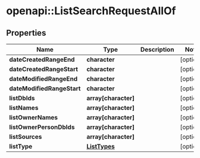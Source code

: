 # openapi::ListSearchRequestAllOf

## Properties
Name | Type | Description | Notes
------------ | ------------- | ------------- | -------------
**dateCreatedRangeEnd** | **character** |  | [optional] 
**dateCreatedRangeStart** | **character** |  | [optional] 
**dateModifiedRangeEnd** | **character** |  | [optional] 
**dateModifiedRangeStart** | **character** |  | [optional] 
**listDbIds** | **array[character]** |  | [optional] 
**listNames** | **array[character]** |  | [optional] 
**listOwnerNames** | **array[character]** |  | [optional] 
**listOwnerPersonDbIds** | **array[character]** |  | [optional] 
**listSources** | **array[character]** |  | [optional] 
**listType** | [**ListTypes**](ListTypes.md) |  | [optional] 


